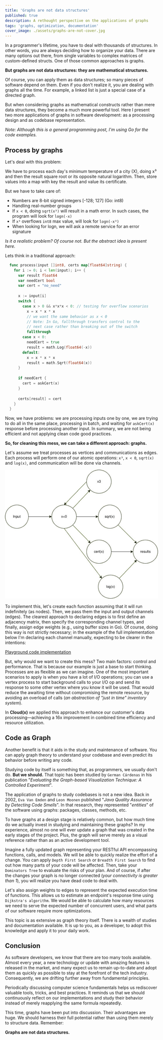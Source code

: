```yaml
---
title: 'Graphs are not data structures'
published: true
description: A rethought perspective on the applications of graphs
tags: 'graphs, optimization, documentation'
cover_image: ./assets/graphs-are-not-cover.jpg
---
```


In a programmer's lifetime, you have to deal with thousands of structures. In other words, you are always deciding how to organize your data. There are many options out there, from single variables to complex matrices of custom-defined structs. One of those common approaches is graphs.

**But graphs are not data structures: they are mathematical structures.**

Of course, you can apply them as data structures; so many pieces of software depend on them. Even if you don't realize it, you are dealing with graphs all the time. For example, a linked list is just a special case of a directed graph.

But when considering graphs as mathematical constructs rather than mere data structures, they become a much more powerful tool. Here I present two more applications of graphs in software development: as a processing design and as codebase representation.

*Note: Although this is a general programming post, I'm using Go for the code examples.*

## Process by graphs

Let's deal with this problem:

We have to process each day's minimum temperature of a city (X), doing x³ and then the result square root or its opposite natural logarithm. Then, store values into a map with key the result and value its certificate.

But we have to take care of:

- Numbers are 8-bit signed integers [-128; 127] (Go: int8)
- Handling real-number groups
- If `x < 0`, doing `sqrt(x³)` will result in a math error. In such cases, the program will look for `logn(-x)`
- If `x³` overflows `int8` max value, will look for `logn(-x³)`
- When looking for logn, we will ask a remote service for an error signature

*Is it a realistic problem? Of course not. But the abstract idea is present here.*

Lets think in a traditional approach:

```go
  func process(input []int8, certs map[float64]string) {
    for i := 0; i < len(input); i++ {
      var result float64
      var needCert bool
      var cert = "no_need"
    
      x := input[i]
      switch {
        case x > 0 && x*x*x < 0: // testing for overflow scenarios
          x = x * x * x
          // we want the same behavior as x < 0
          // Note: In Go, fallthrough transfers control to the
          // next case rather than breaking out of the switch
          fallthrough 
        case x < 0:
          needCert = true
          result = math.Log(float64(-x))
        default:
          x = x * x * x
          result = math.Sqrt(float64(x))
      }
  
      if needCert {
        cert = askCert(x)
      }
    
      certs[result] = cert
    }
  }
```

Now, we have problems: we are processing inputs one by one, we are trying to do all in the same place, processing in batch, and waiting for `askCert(x)` response before processing another input. In summary, we are not being efficient and not applying clean code good practices.

**So, for cleaning this mess, we can take a different approach: graphs.**

Let's assume we treat processes as vertices and communications as edges. Each process will perform one of our atomic operations: `x³`, `x < 0`, `sqrt(x)` and `log(x)`, and communication will be done via channels.

![Process Graph Illustration](./assets/graphs-are-not-ex1.jpg)

To implement this, let's create each function assuming that it will run indefinitely (as nodes). Then, we pass them the input and output channels (edges). The clearest approach to declaring edges is to first define an adjacency matrix, then specify the corresponding channel types, and finally, assign edge weights (e.g., using buffer sizes in Go). Of course, doing this way is not strictly necessary; in the example of the full implementation below I'm declaring each channel manually, expecting to be clearer in the intentions:

[Playground code implementation](https://go.dev/play/p/K4tpZ-flF5a)

But, why would we want to create this mess? Two main factors: control and performance. That is because our example is just a base to start thinking. Processes are as flexible as we can imagine. One of the most important scenarios to apply is when you have a lot of I/O operations; you can use a vertex process to start background calls to your I/O op and send its response to some other vertex where you know it will be used. That would reduce the awaiting time without compromising the remote resource, by avoiding an overload of calls (*an abstraction of "just in time" inventory system*).

In **Cloud(x)** we applied this approach to enhance our customer's data processing—achieving a 16x improvement in combined time efficiency and resource utilization.

## Code as Graph

Another benefit is that it aids in the study and maintenance of software. You can apply graph theory to understand your codebase and even predict its behavior before writing any code.

Studying code by itself is something that, as programmers, we usually don't do. **But we should.** That topic has been studied by `German Cárdenas` in his publication "*Evaluating the Graph-based Visualization Technique: A Controlled Experiment*".

The application of graphs to study codebases is not a new idea. Back in 2002, `Eva Van Emden` and `Leon Moonen` published "*Java Quality Assurance by Detecting Code Smells*". In that research, they represented "*entities*" of the software using graphs: packages, classes, methods, etc.

To have graphs at a design stage is relatively common, but how much time do we actually invest in studying and maintaining these graphs? In my experience, almost no one will ever update a graph that was created in the early stages of the project. Plus, the graph will serve merely as a visual reference rather than as an active development tool.

Imagine a fully updated graph representing your RESTful API encompassing functions, calls, and models. We will be able to quickly realize the effort of a change. You can apply `Depth First Search` or `Breadth First Search` to find out how many parts of your code will be affected. Then, take your `Dominators Tree` to evaluate the risks of your plan. And of course, if after the changes your graph is no longer connected (*your connectivity is greater than 1*), you will realize you have dead code to deal with.

Let's also assign weights to edges to represent the expected execution time of functions. This allows us to estimate an endpoint's response time using `Dijkstra's algorithm`. We would be able to calculate how many resources we need to serve the expected number of concurrent users, and what parts of our software require more optimizations.

This topic is as extensive as graph theory itself. There is a wealth of studies and documentation available. It is up to you, as a developer, to adopt this knowledge and apply it to your daily work.

## Conclusion

As software developers, we know that there are too many tools available. Almost every year, a new technology or update with amazing features is released in the market, and many expect us to remain up-to-date and adopt them as quickly as possible to stay at the forefront of the tech industry. Consequently, we are drifting further away from fundamental principles.

Periodically discussing computer science fundamentals helps us rediscover valuable tools, tricks, and best practices. It reminds us that we should continuously reflect on our implementations and study their behavior instead of merely reapplying the same formula repeatedly.

This time, graphs have been put into discussion. Their advantages are huge. We should harness their full potential rather than using them merely to structure data. Remember:

**Graphs are not data structures.**
